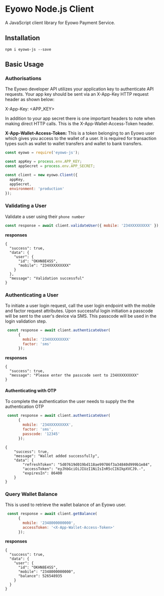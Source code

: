 # Eyowo Node.js Client 

A JavaScript client library for Eyowo Payment Service. 


## Installation

```script
npm i eyowo-js --save
```

## Basic Usage

### Authorisations

The Eyowo developer API utilizes your application key to authenticate API requests. Your app key should be sent via an X-App-Key HTTP request header as shown below:

X-App-Key: <APP_KEY>

In addition to your app secret there is one important headers to note when making direct HTTP calls. This is the X-App-Wallet-Access-Token header.


**X-App-Wallet-Access-Token:** This is a token belonging to an Eyowo user which gives you access to the wallet of a user. It is required for transaction types such as wallet to wallet transfers and wallet to bank transfers.

```js
const eyowo = require('eyowo-js');

const appKey = process.env.APP_KEY;
const appSecret = process.env.APP_SECRET;

const client = new eyowo.Client({
  appKey,
  appSecret,
  environment: 'production'
});
```


### Validating a User

Validate a user using their `phone number` 

```js 
const response = await client.validateUser({ mobile: '234XXXXXXXXX' });
```

**responses**
```shell
{
  "success": true,
  "data": {
    "user": {
      "id": "OKHN8E4SS",
      "mobile": "234XXXXXXXXX"
    }
  },
  "message": "Validation successful"
}
```

### Authenticating a User

To initiate a user login request, call the user login endpoint with the mobile and factor request attributes. Upon successful login initiation a passcode will be sent to the user's device via SMS. This passcode will be used in the login validation step.


```js
 const response = await client.authenticateUser(
      {
        mobile: '234XXXXXXXXX'
        factor: 'sms'
      });
```

**responses**
```shell
{
  "success": true,
  "message": "Please enter the passcode sent to 234XXXXXXXXX"
}
```

#### Authenticating with OTP

To complete the authentication the user needs to supply the the authentication OTP 

```js
 const response = await client.authenticateUser(
      {
        mobile: '234XXXXXXXXX',
        factor: 'sms',
        passcode: '12345'
      });
```

```shell
{
    "success": true,
    "message": "Wallet added successfully",
    "data": {
        "refreshToken": "5d07619d019bd118ae99786f3a34840d999b1e84",
        "accessToken": "eyJhbGciOiJIUzI1NiIsInR5cCI6IkpXVCJ9.-",
        "expiresIn": 86400
    }
}
```

### Query Wallet Balance
This is used to retrieve the wallet balance of an Eyowo user. 

```js
 const response = await client.getBalance(
      {
        mobile: '2348000000000',
        accessToken: '<X-App-Wallet-Access-Token>'
      });

```

**responses**
```
{
  "success": true,
  "data": {
    "user": {
      "id": "OKHN8E4SS",
      "mobile": "2348000000000",
      "balance": 526548935
    }
  }
}
```


